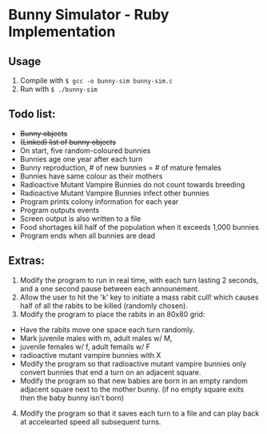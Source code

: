 # Bunny Simulator - Ruby Implementation

## Usage

 1. Compile with `$ gcc -o bunny-sim bunny-sim.c`
 2. Run with `$ ./bunny-sim`

## Todo list:
 - ~~Bunny objects~~
 - ~~(Linked) list of bunny objects~~
 - On start, five random-coloured bunnies
 - Bunnies age one year after each turn
 - Bunny reproduction, # of new bunnies = # of mature females
 - Bunnies have same colour as their mothers
 - Radioactive Mutant Vampire Bunnies do not count towards breeding
 - Radioactive Mutant Vampire Bunnies infect other bunnies
 - Program prints colony information for each year
 - Program outputs events
 - Screen output is also written to a file
 - Food shortages kill half of the population when it exceeds 1,000 bunnies
 - Program ends when all bunnies are dead

## Extras:
 1. Modify the program to run in real time, with each turn lasting 2 seconds, and a one second pause between each announement.
 2. Allow the user to hit the 'k' key to initiate a mass rabit cull! which causes half of all the rabits to be killed (randomly chosen).
 3. Modify the program to place the rabits in an 80x80 grid:
   - Have the rabits move one space each turn randomly.
   - Mark juvenile males with m, adult males w/ M,
   - juvenile females w/ f, adult femails w/ F
   - radioactive mutant vampire bunnies with X
   - Modify the program so that radioactive mutant vampire bunnies only convert bunnies that end a turn on an adjacent square.
   - Modify the program so that new babies are born in an empty random adjacent square next to the mother bunny. (if no empty square exits then the baby bunny isn't born)
 4. Modify the program so that it saves each turn to a file and can play back at accelearted speed all subsequent turns.

